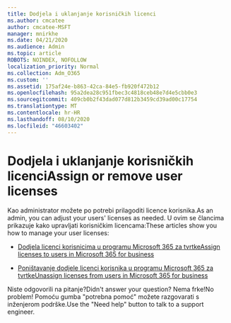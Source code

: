 ```yaml
---
title: Dodjela i uklanjanje korisničkih licenci
ms.author: cmcatee
author: cmcatee-MSFT
manager: mnirkhe
ms.date: 04/21/2020
ms.audience: Admin
ms.topic: article
ROBOTS: NOINDEX, NOFOLLOW
localization_priority: Normal
ms.collection: Adm_O365
ms.custom: ''
ms.assetid: 175af24e-b863-42ca-84e5-fb920f472b12
ms.openlocfilehash: 95a2dea28c951fbec3c4818ceb48e7d4e5cbb0e3
ms.sourcegitcommit: 409cb0b2f43dad077d812b3459cd39ad00c17754
ms.translationtype: MT
ms.contentlocale: hr-HR
ms.lasthandoff: 08/10/2020
ms.locfileid: "46603402"
---
```

# <a name="assign-or-remove-user-licenses"></a><span data-ttu-id="40442-102">Dodjela i uklanjanje korisničkih licenci</span><span class="sxs-lookup"><span data-stu-id="40442-102">Assign or remove user licenses</span></span>

<span data-ttu-id="40442-103">Kao administrator možete po potrebi prilagoditi licence korisnika.</span><span class="sxs-lookup"><span data-stu-id="40442-103">As an admin, you can adjust your users' licenses as needed.</span></span> <span data-ttu-id="40442-104">U ovim se člancima prikazuje kako upravljati korisničkim licencama:</span><span class="sxs-lookup"><span data-stu-id="40442-104">These articles show you how to manage your user licenses:</span></span>
  
- [<span data-ttu-id="40442-105">Dodjela licenci korisnicima u programu Microsoft 365 za tvrtke</span><span class="sxs-lookup"><span data-stu-id="40442-105">Assign licenses to users in Microsoft 365 for business</span></span>](https://docs.microsoft.com/azure/active-directory/fundamentals/license-users-groups?context=azure/active-directory/users-groups-roles/context/ugr-context)

- [<span data-ttu-id="40442-106">Poništavanje dodjele licenci korisnika u programu Microsoft 365 za tvrtke</span><span class="sxs-lookup"><span data-stu-id="40442-106">Unassign licenses from users in Microsoft 365 for business</span></span>](https://docs.microsoft.com/azure/active-directory/fundamentals/license-users-groups?context=azure/active-directory/users-groups-roles/context/ugr-context#remove-a-license)

<span data-ttu-id="40442-107">Niste odgovorili na pitanje?</span><span class="sxs-lookup"><span data-stu-id="40442-107">Didn't answer your question?</span></span> <span data-ttu-id="40442-108">Nema frke!</span><span class="sxs-lookup"><span data-stu-id="40442-108">No problem!</span></span> <span data-ttu-id="40442-109">Pomoću gumba "potrebna pomoć" možete razgovarati s inženjerom podrške.</span><span class="sxs-lookup"><span data-stu-id="40442-109">Use the "Need help" button to talk to a support engineer.</span></span>